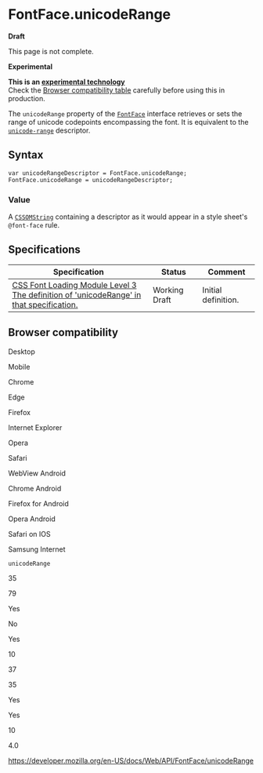 FontFace.unicodeRange
=====================

**Draft**

This page is not complete.

**Experimental**

**This is an [experimental technology](https://developer.mozilla.org/en-US/docs/MDN/Guidelines/Conventions_definitions#experimental)**  
Check the [Browser compatibility table](#browser_compatibility) carefully before using this in production.

The `unicodeRange` property of the [`FontFace`](../fontface) interface retrieves or sets the range of unicode codepoints encompassing the font. It is equivalent to the [`unicode-range`](https://developer.mozilla.org/en-US/docs/Web/CSS/@font-face/unicode-range) descriptor.

Syntax
------

    var unicodeRangeDescriptor = FontFace.unicodeRange;
    FontFace.unicodeRange = unicodeRangeDescriptor;

### Value

A [`CSSOMString`](../cssomstring) containing a descriptor as it would appear in a style sheet's `@font-face` rule.

Specifications
--------------

<table><thead><tr class="header"><th>Specification</th><th>Status</th><th>Comment</th></tr></thead><tbody><tr class="odd"><td><a href="https://drafts.csswg.org/css-font-loading/#dom-fontface-unicoderange">CSS Font Loading Module Level 3<br />
<span class="small">The definition of 'unicodeRange' in that specification.</span></a></td><td><span class="spec-wd">Working Draft</span></td><td>Initial definition.</td></tr></tbody></table>

Browser compatibility
---------------------

Desktop

Mobile

Chrome

Edge

Firefox

Internet Explorer

Opera

Safari

WebView Android

Chrome Android

Firefox for Android

Opera Android

Safari on IOS

Samsung Internet

`unicodeRange`

35

79

Yes

No

Yes

10

37

35

Yes

Yes

10

4.0

<a href="https://developer.mozilla.org/en-US/docs/Web/API/FontFace/unicodeRange" class="_attribution-link">https://developer.mozilla.org/en-US/docs/Web/API/FontFace/unicodeRange</a>
